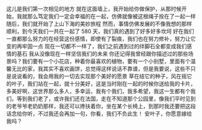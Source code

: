 这儿是我们第一次相见的地方
就在这面墙上，我开始给你做保护，从那时候开始，我就那么笃定我们一定会幸福的在一起，仿佛就像被这根绳子拴在了一起一样
随后，我们就开始了上山下海的美妙旅程
然而，事情仿佛发展的不像我想的那样顺利，到今天我们一共在一起了 580 天，我们真的遇到了好多好多坎坷
好在我们一直都那么努力的在经营这份感情，即使有了裂痕，我们也在努力修补，努力让它变的再牢固一点
现在一切都不一样了，我们之前遇到过的绊脚石全都变成我们感情的基石
我从没像现在一样坚信我们的未来
你还记得我曾经跟你描述过的那些场景吗？我们要有一个小花店，种着你最喜欢的植物，要有一个小别墅，里面有个温馨无比的家，我其实不喜欢画饼，总觉得这样说话不靠谱，但是我要说，这些不只是说说看的，我会用我的一切去实现那个美好的愿景
草在结它的种子，风在摇它的叶子，我们站在一起，就十分美好，这是当时刚在一起的时候你送给我的卡片，多美好啊，这世界那么多人，多幸运，我有个我们，我多希望，我这一生都有个我们，等到我们老了，或许我们还在法国，走在不知道那个公园里，像我们平时见到的老爷爷老奶奶那样，我还可以搀扶着你，坐在某个长椅上，到那时我还要把这段话念给你听，不过我还会再加一句，你看，我们不负此生！
安叶子，你愿意嫁给我吗？